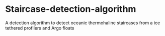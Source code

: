 # Staircase-detection-algorithm
A detection algorithm to detect oceanic thermohaline staircases from a ice tethered profilers and Argo floats
